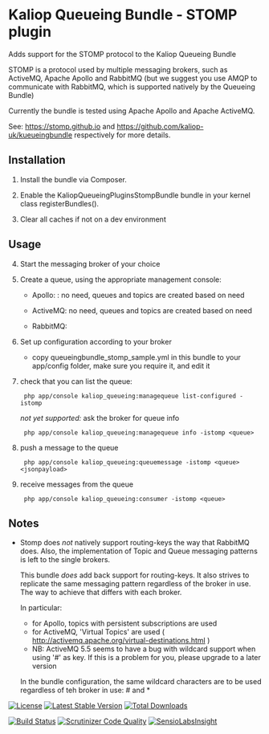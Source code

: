 # Kaliop Queueing Bundle - STOMP plugin

Adds support for the STOMP protocol to the Kaliop Queueing Bundle

STOMP is a protocol used by multiple messaging brokers, such as ActiveMQ, Apache Apollo and RabbitMQ (but we suggest you
use AMQP to communicate with RabbitMQ, which is supported natively by the Queueing Bundle)

Currently the bundle is tested using Apache Apollo and Apache ActiveMQ.

See: https://stomp.github.io and https://github.com/kaliop-uk/kueueingbundle respectively for more details.


## Installation

1. Install the bundle via Composer.

2. Enable the KaliopQueueingPluginsStompBundle bundle in your kernel class registerBundles().

3. Clear all caches if not on a dev environment


## Usage

4. Start the messaging broker of your choice

5. Create a queue, using the appropriate management console:

    * Apollo: : no need, queues and topics are created based on need

    * ActiveMQ: no need, queues and topics are created based on need

    * RabbitMQ:

6. Set up configuration according to your broker

    - copy queueingbundle_stomp_sample.yml in this bundle to your app/config folder, make sure you require it, and edit it

7. check that you can list the queue:

        php app/console kaliop_queueing:managequeue list-configured -istomp

   *not yet supported:* ask the broker for queue info

        php app/console kaliop_queueing:managequeue info -istomp <queue>

8. push a message to the queue

        php app/console kaliop_queueing:queuemessage -istomp <queue> <jsonpayload>

9. receive messages from the queue

        php app/console kaliop_queueing:consumer -istomp <queue>


## Notes

* Stomp does *not* natively support routing-keys the way that RabbitMQ does.
    Also, the implementation of Topic and Queue messaging patterns is left to the single brokers.

    This bundle *does* add back support for routing-keys. It also strives to replicate the same messaging pattern
    regardless of the broker in use. The way to achieve that differs with each broker.

    In particular:

    - for Apollo, topics with persistent subscriptions are used
    - for ActiveMQ, 'Virtual Topics' are used ( http://activemq.apache.org/virtual-destinations.html )
    - NB: ActiveMQ 5.5 seems to have a bug with wildcard support when using '#' as key. If this is a problem for you, please
      upgrade to a later version

    In the bundle configuration, the same wildcard characters are to be used regardless of teh broker in use: # and *

[![License](https://poser.pugx.org/kaliop/queueingbundle-stomp/license)](https://packagist.org/packages/kaliop/queueingbundle-stomp)
[![Latest Stable Version](https://poser.pugx.org/kaliop/queueingbundle-stomp/v/stable)](https://packagist.org/packages/kaliop/queueingbundle-stomp)
[![Total Downloads](https://poser.pugx.org/kaliop/queueingbundle-stomp/downloads)](https://packagist.org/packages/kaliop/queueingbundle-stomp)

[![Build Status](https://travis-ci.org/kaliop-uk/kueueingbundle-stomp.svg?branch=master)](https://travis-ci.org/kaliop-uk/queueingbundle-stomp)
[![Scrutinizer Code Quality](https://scrutinizer-ci.com/g/kaliop-uk/kueueingbundle-stomp/badges/quality-score.png?b=master)](https://scrutinizer-ci.com/g/kaliop-uk/kueueingbundle-stomp/?branch=master)
[![SensioLabsInsight](https://insight.sensiolabs.com/projects/56f99664-6264-42ab-b602-b4c26083ff25/mini.png)](https://insight.sensiolabs.com/projects/56f99664-6264-42ab-b602-b4c26083ff25)

